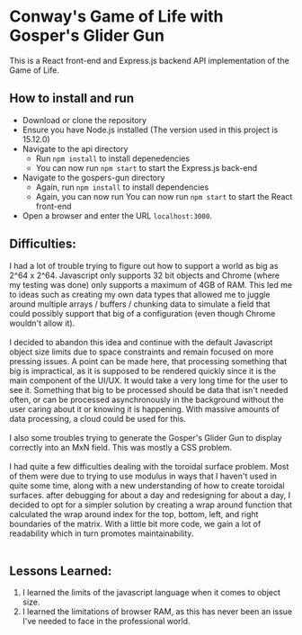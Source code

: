 # Conway's Game of Life with Gosper's Glider Gun
This is a React front-end and Express.js backend API implementation of the Game of Life.
## How to install and run
* Download or clone the repository
* Ensure you have Node.js installed (The version used in this project is 15.12.0)
* Navigate to the api directory
    * Run `npm install` to install depenedencies
    * You can now run `npm start` to start the Express.js back-end
* Navigate to the gospers-gun directory
    * Again, run `npm install` to install dependencies
    * Again, you can now run You can now run `npm start` to start the React front-end
* Open a browser and enter the URL `localhost:3000`.
## Difficulties:
I had a lot of trouble trying to figure out how to support a world as big as 2^64 x 2^64. Javascript only supports 32 bit objects and Chrome (where my testing was done) only supports a maximum of 4GB of RAM. This led me to ideas such as creating my own data types that allowed me to juggle around multiple arrays / buffers / chunking data to simulate a field that could possibly support that big of a configuration (even though Chrome wouldn't allow it).<br/><br/>
I decided to abandon this idea and continue with the default Javascript object size limits due to space constraints and remain focused on more pressing issues. A point can be made here, that processing something that big is impractical, as it is supposed to be rendered quickly since it is the main component of the UI/UX. It would take a very long time for the user to see it. Something that big to be processed should be data that isn't needed often, or can be processed asynchronously in the background without the user caring about it or knowing it is happening. With massive amounts of data processing, a cloud could be used for this.<br/><br/>
I also some troubles trying to generate the Gosper's Glider Gun to display correctly into an MxN field. This was mostly a CSS problem.<br/><br/>
I had quite a few difficulties dealing with the toroidal surface problem. Most of them were due to trying to use modulus in ways that I haven't used in quite some time, along with a new understanding of how to create toroidal surfaces. after debugging for about a day and redesigning for about a day, I decided to opt for a simpler solution by creating a wrap around function that calculated the wrap around index for the top, bottom, left, and right boundaries of the matrix. With a little bit more code, we gain a lot of readability which in turn promotes maintainability.<br/><br/>
## Lessons Learned:
1. I learned the limits of the javascript language when it comes to object size.
1. I learned the limitations of browser RAM, as this has never been an issue I've needed to face in the professional world.

